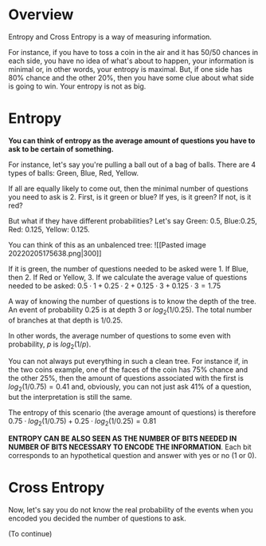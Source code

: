 # Overview
Entropy and Cross Entropy is a way of measuring information.

For instance, if you have to toss a coin in the air and it has 50/50 chances in each side, you have no idea of what's about to happen, your information is minimal or, in other words, your entropy is maximal. But, if one side has 80% chance and the other 20%, then you have some clue about what side is going to win. Your entropy is not as big.


# Entropy
**You can think of entropy as the average amount of questions you have to ask to be certain of something.**

For instance, let's say you're pulling a ball out of a bag of balls. There are 4 types of balls: Green, Blue, Red, Yellow.

If all are equally likely to come out, then the minimal number of questions you need to ask is 2.  First, is it green or blue? If yes, is it green? If not, is it red? 

But what if they have different probabilities? Let's say Green: 0.5, Blue:0.25, Red: 0.125, Yellow: 0.125.  

You can think of this as an unbalenced tree:
![[Pasted image 20220205175638.png|300]]

If it is green, the number of questions needed to be asked were 1. If Blue, then 2. If Red or Yellow, 3.  If we calculate the average value of questions needed to be asked: $0.5 \cdot 1 + 0.25 \cdot 2 + 0.125 \cdot 3 + 0.125 \cdot 3 = 1.75$

A way of knowing the number of questions is to know the depth of the tree. An event of probability 0.25 is at depth 3 or $log_2(1/0.25)$.   The total number of branches at that depth is $1/0.25$.

In other words, the average number of questions to some even with probability, $p$ is $log_2(1/p)$.

You can not always put everything in such a clean tree. For instance if, in the two coins example, one of the faces of the coin has $75\%$ chance and the other $25\%$, then the amount of questions associated with the first is $log_2(1/0.75) = 0.41$ and, obviously, you can not just ask $41\%$ of a question, but the interpretation is still the same.  

The entropy of this scenario (the average amount of questions) is therefore $0.75 \cdot log_2(1/0.75) + 0.25 \cdot log_2(1/0.25) = 0.81$

**ENTROPY CAN BE ALSO SEEN AS THE NUMBER OF BITS NEEDED IN NUMBER OF BITS NECESSARY TO ENCODE THE INFORMATION**. Each bit corresponds to an hypothetical question and answer with yes or no (1 or 0).


# Cross Entropy
Now, let's say you do not know the real probability of the events when you encoded you decided the number of questions to ask.

(To continue)